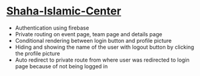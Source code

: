 # [Shaha-Islamic-Center](https://funny-starship-e81f75.netlify.app/)

- Authentication using firebase
- Private routing on event page, team page and details page
- Conditional rendering between login button and profile picture
- Hiding and showing the name of the user with logout button by clicking the profile picture
- Auto redirect to private route from where user was redirected to login page because of not being logged in
